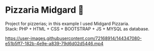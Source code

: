 # Pizzaria Midgard 🍕 
 <p>Project for pizzerias; in this example I used Midgard Pizzaria.  <br>
 Stack: PHP + HTML + CSS + BOOTSTRAP + JS + MYSQL as database.</p>
 
 
https://user-images.githubusercontent.com/72168914/144347080-e51b5ff7-182b-4e9e-a839-79d6d02d5446.mp4

